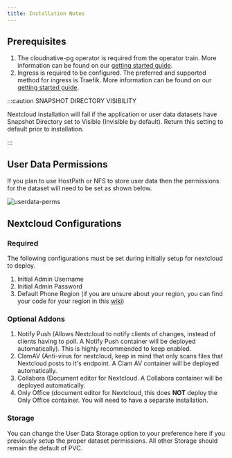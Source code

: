 ```yaml
---
title: Installation Notes
---
```


## Prerequisites

1. The cloudnative-pg operator is required from the operator train. More information can be
   found on our [getting started guide](https://truecharts.org/manual/SCALE/guides/getting-started#cnpg-operator-installation-and-migration-guide-for-older-users).
2. Ingress is required to be configured. The preferred and supported method for ingress is Traefik. More information can be
   found on our [getting started guide](https://truecharts.org/manual/SCALE/guides/getting-started#traefik-installation-for-ingress--reverse-proxy-support-with-truecharts-apps).

:::caution SNAPSHOT DIRECTORY VISIBILITY

Nextcloud installation will fail if the application or user data datasets have Snapshot Directory set to Visible (Invisible by default). Return this setting to default prior to installation.

:::

## User Data Permissions

If you plan to use HostPath or NFS to store user data then the permissions for the dataset will need to be set as shown below.

![userdata-perms](./img/userdata-perms.png)

## Nextcloud Configurations

### Required

The following configurations must be set during initially setup for nextcloud to deploy.

1. Initial Admin Username
2. Initial Admin Password
3. Default Phone Region (if you are unsure about your region, you can find your code for your
   region in this [wiki](https://en.wikipedia.org/wiki/ISO_3166-1_alpha-2#Officially_assigned_code_elements))

### Optional Addons

1. Notify Push (Allows Nextcloud to notify clients of changes, instead of clients having to poll.
   A Notify Push container will be deployed automatically). This is highly recommended to keep enabled.
2. ClamAV (Anti-virus for nextcloud, keep in mind that only scans files that Nextcloud posts to it's endpoint.
   A Clam AV container will be deployed automatically.
3. Collabora (Document editor for Nextcloud. A Collabora container will be deployed automatically.
4. Only Office (document editor for Nextcloud, this does **NOT** deploy the Only Office container.
   You will need to have a separate installation.

### Storage

You can change the User Data Storage option to your preference here if you previously setup the proper dataset permissions. All other Storage should remain the default of PVC.
